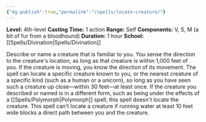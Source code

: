 ```yaml
---
{"dg-publish":true,"permalink":"/spells/locate-creature/"}
---
```


**Level:** 4th-level
**Casting Time:** 1 action
**Range:** Self
**Components:** V, S, M (a bit of fur from a bloodhound)
**Duration:** 1 hour
**School:** [[Spells/Divination\|Spells/Divination]]

Describe or name a creature that is familiar to you. You sense the direction to the creature's location, as long as that creature is within 1,000 feet of you. If the creature is moving, you know the direction of its movement.
The spell can locate a specific creature known to you, or the nearest creature of a specific kind (such as a human or a unicorn), so long as you have seen such a creature up close—within 30 feet—at least once. If the creature you described or named is in a different form, such as being under the effects of a [[Spells/Polymorph\|Polymorph]] spell, this spell doesn't locate the creature.
This spell can't locate a creature if running water at least 10 feet wide blocks a direct path between you and the creature.